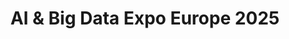 ---
title: "AI & Big Data Expo Europe 2025"
startDate: 2025-09-24
location:
  city: "Amsterdam"
  country: "Netherlands"
url: "https://www.ai-expo.net/europe/"
image: "/images/06.png"
featured: false
eventType: ["AI","Big Data"]
region: "Europe"
---